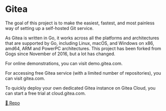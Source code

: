 # Gitea

The goal of this project is to make the easiest, fastest, and most painless way of setting up a self-hosted Git service.

As Gitea is written in Go, it works across all the platforms and architectures that are supported by Go, including Linux, macOS, and Windows on x86, amd64, ARM and PowerPC architectures. This project has been forked from Gogs since November of 2016, but a lot has changed.

For online demonstrations, you can visit demo.gitea.com.

For accessing free Gitea service (with a limited number of repositories), you can visit gitea.com.

To quickly deploy your own dedicated Gitea instance on Gitea Cloud, you can start a free trial at cloud.gitea.com.

[🔗 Repo](https://github.com/go-gitea/gitea)
